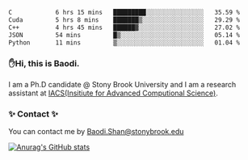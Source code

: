<!--START_SECTION:waka-->

```txt
C            6 hrs 15 mins   █████████░░░░░░░░░░░░░░░░   35.59 %
Cuda         5 hrs 8 mins    ███████▒░░░░░░░░░░░░░░░░░   29.29 %
C++          4 hrs 45 mins   ██████▓░░░░░░░░░░░░░░░░░░   27.02 %
JSON         54 mins         █▒░░░░░░░░░░░░░░░░░░░░░░░   05.14 %
Python       11 mins         ▒░░░░░░░░░░░░░░░░░░░░░░░░   01.04 %
```

<!--END_SECTION:waka-->

### ✋Hi, this is Baodi. 

I am a Ph.D candidate @ Stony Brook University and I am a research assistant at [IACS(Insitiute for Advanced Computional Science)](https://iacs.stonybrook.edu/).

### ✨ Contact ✨

You can contact me by [Baodi.Shan@stonybrook.edu](mailto:Baodi.Shan@stonybrook.edu)

[![Anurag's GitHub stats](https://github-readme-stats.vercel.app/api?username=lwshanbd&theme=jolly&show_icons=true&count_private=true&include_all_commits=true)](https://github.com/anuraghazra/github-readme-stats)



<!--
**lwshanbd/lwshanbd** is a ✨ _special_ ✨ repository because its `README.md` (this file) appears on your GitHub profile.

Here are some ideas to get you started:

- 🔭 I’m currently working on ...
- 🌱 I’m currently learning ...
- 👯 I’m looking to collaborate on ...
- 🤔 I’m looking for help with ...
- 💬 Ask me about ...
- 📫 How to reach me: ...
- 😄 Pronouns: ...
- ⚡ Fun fact: ...
-->
